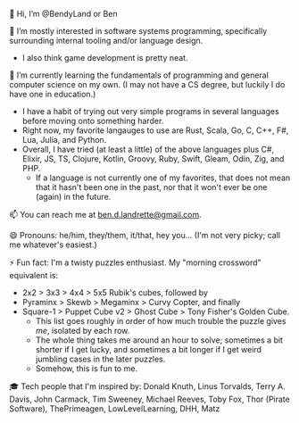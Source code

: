 👋 Hi, I’m @BendyLand or Ben

👀 I’m mostly interested in software systems programming, specifically surrounding internal tooling and/or language design.
 - I also think game development is pretty neat. 

🌱 I’m currently learning the fundamentals of programming and general computer science on my own. (I may not have a CS degree, but luckily I do have one in education.) 
 - I have a habit of trying out very simple programs in several languages before moving onto something harder. 
 - Right now, my favorite langauges to use are Rust, Scala, Go, C, C++, F#, Lua, Julia, and Python.
 - Overall, I have tried (at least a little) of the above languages plus C#, Elixir, JS, TS, Clojure, Kotlin, Groovy, Ruby, Swift, Gleam, Odin, Zig, and PHP.
   - If a language is not currently one of my favorites, that does not mean that it hasn't been one in the past, nor that it won't ever be one (again) in the future.

📫 You can reach me at ben.d.landrette@gmail.com.

😄 Pronouns: he/him, they/them, it/that, hey you... (I'm not very picky; call me whatever's easiest.)

⚡ Fun fact: I'm a twisty puzzles enthusiast. My "morning crossword" equivalent is: 
 - 2x2 > 3x3 > 4x4 > 5x5 Rubik's cubes, followed by 
 - Pyraminx > Skewb > Megaminx > Curvy Copter, and finally
 - Square-1 > Puppet Cube v2 > Ghost Cube > Tony Fisher's Golden Cube.
   - This list goes roughly in order of how much trouble the puzzle gives *me*, isolated by each row. 
   - The whole thing takes me around an hour to solve; sometimes a bit shorter if I get lucky, and sometimes a bit longer if I get weird jumbling cases in the later puzzles.
   - Somehow, this is fun to me.

🎓 Tech people that I'm inspired by: 
Donald Knuth, Linus Torvalds, Terry A. Davis, John Carmack, Tim Sweeney, Michael Reeves, Toby Fox, Thor (Pirate Software), ThePrimeagen, LowLevelLearning, DHH, Matz

<!---
BendyLand/BendyLand is a ✨ special ✨ repository because its `README.md` (this file) appears on your GitHub profile.
You can click the Preview link to take a look at your changes.
--->
